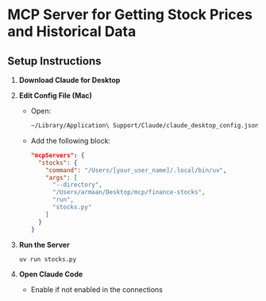 # MCP Server for Getting Stock Prices and Historical Data

## Setup Instructions

1. **Download Claude for Desktop**

2. **Edit Config File (Mac)**
   - Open:
     ```bash
     ~/Library/Application\ Support/Claude/claude_desktop_config.json
     ```
   - Add the following block:
     ```json
     "mcpServers": {
       "stocks": {
         "command": "/Users/[your_user_name]/.local/bin/uv",
         "args": [
           "--directory",
           "/Users/armaan/Desktop/mcp/finance-stocks",
           "run",
           "stocks.py"
         ]
       }
     }
     ```

3. **Run the Server**
   ```bash
   uv run stocks.py

4. **Open Claude Code**
    - Enable if not enabled in the connections
